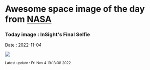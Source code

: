 
# Awesome space image of the day from [NASA](https://api.nasa.gov/)

### Today image : InSight's Final Selfie
Date : 2022-11-04

![](https://apod.nasa.gov/apod/image/2211/PIA25287_insight1024.jpg)

<small>Latest update : Fri Nov  4 19:13:38 2022</small>
        
